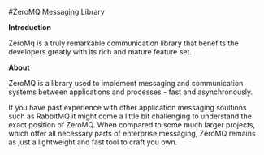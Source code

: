 #ZeroMQ Messaging Library

**Introduction**

ZeroMq is a truly remarkable communication library that benefits the developers greatly with its rich and mature feature set. 

**About**

ZeroMQ is a library used to implement messaging and communication systems between applications and processes - fast and asynchronously. 

If you have past experience with other application messaging soultions such as RabbitMQ it might come a little bit challenging to understand the exact position of ZeroMQ. When compared to some much larger projects, which offer all necessary parts of enterprise messaging, ZeroMQ remains as just a lightweight and fast tool to craft you own.